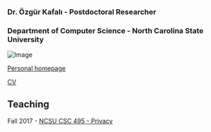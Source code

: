 ### Dr. Özgür Kafalı - Postdoctoral Researcher
### Department of Computer Science - North Carolina State University

![Image](https://ozgurkafali.github.io/polar.jpg)

[Personal homepage](http://mas.cmpe.boun.edu.tr/ozgur/)

[CV](https://ozgurkafali.github.io/Kafali-CV.pdf)

## Teaching
Fall 2017 - [NCSU CSC 495 - Privacy](https://ozgurkafali.github.io/courses/ncsu/csc495)
